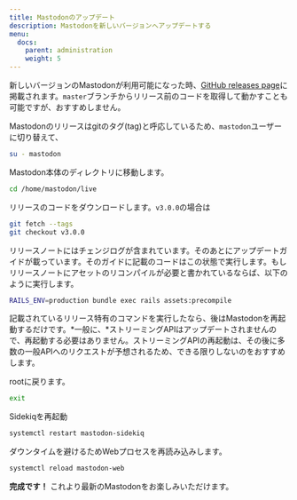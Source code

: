 ```yaml
---
title: Mastodonのアップデート
description: Mastodonを新しいバージョンへアップデートする
menu:
  docs:
    parent: administration
    weight: 5
---
```


新しいバージョンのMastodonが利用可能になった時、[GitHub releases page](https://github.com/tootsuite/mastodon/releases)に掲載されます。`master`ブランチからリリース前のコードを取得して動かすことも可能ですが、おすすめしません。

Mastodonのリリースはgitのタグ(tag)と呼応しているため、`mastodon`ユーザーに切り替えて、

```sh
su - mastodon
```

Mastodon本体のディレクトリに移動します。

```sh
cd /home/mastodon/live
```

リリースのコードをダウンロードします。`v3.0.0`の場合は

```sh
git fetch --tags
git checkout v3.0.0
```

リリースノートにはチェンジログが含まれています。そのあとにアップデートガイドが載っています。そのガイドに記載のコードはこの状態で実行します。もしリリースノートにアセットのリコンパイルが必要と書かれているならば、以下のように実行します。

```sh
RAILS_ENV=production bundle exec rails assets:precompile
```

記載されているリリース特有のコマンドを実行したなら、後はMastodonを再起動するだけです。*一般に、*ストリーミングAPIはアップデートされませんので、再起動する必要はありません。ストリーミングAPIの再起動は、その後に多数の一般APIへのリクエストが予想されるため、できる限りしないのをおすすめします。

rootに戻ります。

```sh
exit
```

Sidekiqを再起動

```sh
systemctl restart mastodon-sidekiq
```

ダウンタイムを避けるためWebプロセスを再読み込みします。

```sh
systemctl reload mastodon-web
```

**完成です！** これより最新のMastodonをお楽しみいただけます。
